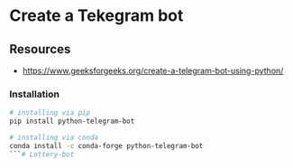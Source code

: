 # Create a Tekegram bot

## Resources

- https://www.geeksforgeeks.org/create-a-telegram-bot-using-python/

### Installation
```bash
# installing via pip
pip install python-telegram-bot

# installing via conda
conda install -c conda-forge python-telegram-bot
```#   L o t t e r y - b o t  
 